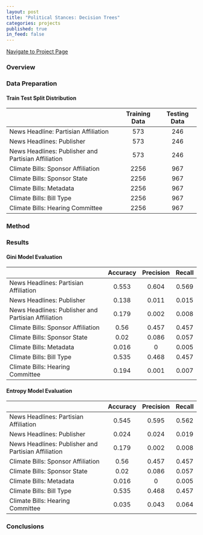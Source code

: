```yaml
---
layout: post
title: "Political Stances: Decision Trees"
categories: projects
published: true
in_feed: false
---
```

 <section>
    <div class="row">
        <div class="col-6 col-12-small">
            <ul class="actions" style="display: flex; gap: 10px; list-style: none; padding: 0;">
                <li><a href="https://nataliermcastro.github.io/projects/2025/01/14/political-stances.html" class="button fit small">Navigate to Project Page</a></li>
            </ul>
        </div>
    </div> 
</section> 

### Overview

### Data Preparation

#### **Train Test Split Distribution**
<table>
<thead>
<tr><th>                                                   </th><th style="text-align: center;">  Training Data </th><th style="text-align: center;"> Testing Data </th></tr>
</thead>
<tbody>
<tr><td>News Headline: Partisian Affiliation               </td><td style="text-align: center;">      573       </td><td style="text-align: center;">     246      </td></tr>
<tr><td>News Headlines: Publisher                          </td><td style="text-align: center;">      573       </td><td style="text-align: center;">     246      </td></tr>
<tr><td>News Headlines: Publisher and Partisian Affiliation</td><td style="text-align: center;">      573       </td><td style="text-align: center;">     246      </td></tr>
<tr><td>Climate Bills: Sponsor Affiliation                 </td><td style="text-align: center;">      2256      </td><td style="text-align: center;">     967      </td></tr>
<tr><td>Climate Bills: Sponsor State                       </td><td style="text-align: center;">      2256      </td><td style="text-align: center;">     967      </td></tr>
<tr><td>Climate Bills: Metadata                            </td><td style="text-align: center;">      2256      </td><td style="text-align: center;">     967      </td></tr>
<tr><td>Climate Bills: Bill Type                           </td><td style="text-align: center;">      2256      </td><td style="text-align: center;">     967      </td></tr>
<tr><td>Climate Bills: Hearing Committee                   </td><td style="text-align: center;">      2256      </td><td style="text-align: center;">     967      </td></tr>
</tbody>
</table>

### Method

### Results

#### Gini Model Evaluation
<table>
<thead>
<tr><th>                                                   </th><th style="text-align: center;">  Accuracy </th><th style="text-align: center;"> Precision </th><th style="text-align: center;"> Recall </th></tr>
</thead>
<tbody>
<tr><td>News Headlines: Partisian Affiliation              </td><td style="text-align: center;">   0.553   </td><td style="text-align: center;">   0.604   </td><td style="text-align: center;"> 0.569  </td></tr>
<tr><td>News Headlines: Publisher                          </td><td style="text-align: center;">   0.138   </td><td style="text-align: center;">   0.011   </td><td style="text-align: center;"> 0.015  </td></tr>
<tr><td>News Headlines: Publisher and Partisian Affiliation</td><td style="text-align: center;">   0.179   </td><td style="text-align: center;">   0.002   </td><td style="text-align: center;"> 0.008  </td></tr>
<tr><td>Climate Bills: Sponsor Affiliation                 </td><td style="text-align: center;">   0.56    </td><td style="text-align: center;">   0.457   </td><td style="text-align: center;"> 0.457  </td></tr>
<tr><td>Climate Bills: Sponsor State                       </td><td style="text-align: center;">   0.02    </td><td style="text-align: center;">   0.086   </td><td style="text-align: center;"> 0.057  </td></tr>
<tr><td>Climate Bills: Metadata                            </td><td style="text-align: center;">   0.016   </td><td style="text-align: center;">     0     </td><td style="text-align: center;"> 0.005  </td></tr>
<tr><td>Climate Bills: Bill Type                           </td><td style="text-align: center;">   0.535   </td><td style="text-align: center;">   0.468   </td><td style="text-align: center;"> 0.457  </td></tr>
<tr><td>Climate Bills: Hearing Committee                   </td><td style="text-align: center;">   0.194   </td><td style="text-align: center;">   0.001   </td><td style="text-align: center;"> 0.007  </td></tr>
</tbody>
</table>

#### Entropy Model Evaluation
<table>
<thead>
<tr><th>                                                   </th><th style="text-align: center;">  Accuracy </th><th style="text-align: center;"> Precision </th><th style="text-align: center;"> Recall </th></tr>
</thead>
<tbody>
<tr><td>News Headlines: Partisian Affiliation              </td><td style="text-align: center;">   0.545   </td><td style="text-align: center;">   0.595   </td><td style="text-align: center;"> 0.562  </td></tr>
<tr><td>News Headlines: Publisher                          </td><td style="text-align: center;">   0.024   </td><td style="text-align: center;">   0.024   </td><td style="text-align: center;"> 0.019  </td></tr>
<tr><td>News Headlines: Publisher and Partisian Affiliation</td><td style="text-align: center;">   0.179   </td><td style="text-align: center;">   0.002   </td><td style="text-align: center;"> 0.008  </td></tr>
<tr><td>Climate Bills: Sponsor Affiliation                 </td><td style="text-align: center;">   0.56    </td><td style="text-align: center;">   0.457   </td><td style="text-align: center;"> 0.457  </td></tr>
<tr><td>Climate Bills: Sponsor State                       </td><td style="text-align: center;">   0.02    </td><td style="text-align: center;">   0.086   </td><td style="text-align: center;"> 0.057  </td></tr>
<tr><td>Climate Bills: Metadata                            </td><td style="text-align: center;">   0.016   </td><td style="text-align: center;">     0     </td><td style="text-align: center;"> 0.005  </td></tr>
<tr><td>Climate Bills: Bill Type                           </td><td style="text-align: center;">   0.535   </td><td style="text-align: center;">   0.468   </td><td style="text-align: center;"> 0.457  </td></tr>
<tr><td>Climate Bills: Hearing Committee                   </td><td style="text-align: center;">   0.035   </td><td style="text-align: center;">   0.043   </td><td style="text-align: center;"> 0.064  </td></tr>
</tbody>
</table>


### Conclusions
